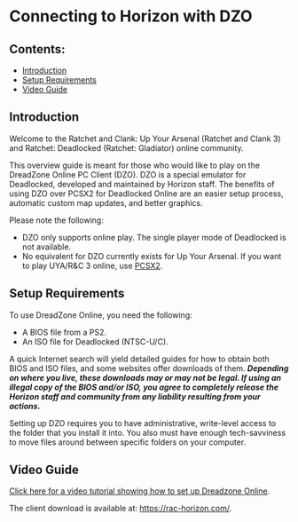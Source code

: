 # Connecting to Horizon with DZO

## Contents:

- [Introduction](/getting-online/dzo/README.md#introduction)
- [Setup Requirements](/getting-online/dzo/README.md#setup-requirements)
- [Video Guide](/getting-online/dzo/README.md#video-guide)

## Introduction

Welcome to the Ratchet and Clank: Up Your Arsenal (Ratchet and Clank 3) and Ratchet: Deadlocked (Ratchet: Gladiator) online community.

This overview guide is meant for those who would like to play on the DreadZone Online PC Client (DZO). DZO is a special emulator for Deadlocked, developed and maintained by Horizon staff. The benefits of using DZO over PCSX2 for Deadlocked Online are an easier setup process, automatic custom map updates, and better graphics.

Please note the following:
- DZO only supports online play. The single player mode of Deadlocked is not available.
- No equivalent for DZO currently exists for Up Your Arsenal. If you want to play UYA/R&C 3 online, use [PCSX2](/getting-online/pcsx2).


## Setup Requirements

To use DreadZone Online, you need the following:

- A BIOS file from a PS2.
- An ISO file for Deadlocked (NTSC-U/C).

A quick Internet search will yield detailed guides for how to obtain both BIOS and ISO files, and some websites offer downloads of them. ***Depending on where you live, these downloads may or may not be legal. If using an illegal copy of the BIOS and/or ISO, you agree to completely release the Horizon staff and community from any liability resulting from your actions.***

Setting up DZO requires you to have administrative, write-level access to the folder that you install it into. You also must have enough tech-savviness to move files around between specific folders on your computer.


## Video Guide
[Click here for a video tutorial showing how to set up Dreadzone Online](https://www.youtube.com/watch?v=KKeOXb0R4mM).

The client download is available at: https://rac-horizon.com/.
